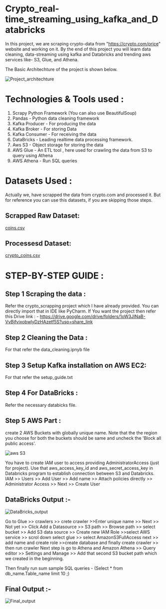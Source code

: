 # Crypto_real-time_streaming_using_kafka_and_Databricks
In this project, we are scraping crypto-data from "https://crypto.com/price" website and working on it. By the end of this project you will learn data cleaning, data-streaming using kafka and Databricks and trending aws services like- S3, Glue, and Athena.

The Basic Architechture of the project is shown below.


![Project_architechture](https://github.com/Sarang823/Crypto_real-time_streaming_using_kafka_and_Databricks/assets/133379507/de64544d-686b-4a1a-90c9-6adbcb3124fa)



# Technologies & Tools used :
1. Scrapy Python Framework (You can also use BeautifulSoup)
2. Pandas - Python data cleaning framework
3. Kafka Producer - For producing the data
4. Kafka Broker - For storing Data
5. Kafka Consumer - For receiving the data
6. DataBricks - Leading realtime data processing framework.
7. Aws S3 - Object storage for storing the data
8. AWS Glue - An ETL tool , here used for crawling the data from S3 to query using Athena
9. AWS Athena - Run SQL queries


# Datasets Used :
Actually we, have scrapped the data from crypto.com and processed it. But for reference you can use this datasets, if you are skipping those steps.
## Scrapped Raw Dataset:


[coins.csv](https://github.com/Sarang823/Crypto_real-time_streaming_using_kafka_and_Databricks/files/11527386/coins.csv)

## Processesd Dataset:

[crypto_coins.csv](https://github.com/Sarang823/Crypto_real-time_streaming_using_kafka_and_Databricks/files/11527390/crypto_coins.csv)
 
 # STEP-BY-STEP GUIDE :
 ## Step 1  Scraping the data :
 Refer the crypto_scrapping project which I have already provided. You can directly import that in IDE like PyCharm.
 If You want the project then refer this Drive link : -
 https://drive.google.com/drive/folders/1oW3JINaB-VvBjfvixobwlyDzHAzetf5S?usp=share_link
 ## Step 2 Cleaning the Data :
 For that refer the data_cleaning.ipnyb file
 ## Step 3 Setup Kafka installation on AWS EC2:
 For that refer the setup_guide.txt
 ## Step 4 For DataBricks :
 Refer the necessary databicks file.
 ## Step 5 AWS Part : 
 create 2 AWS Buckets with globally unique name. Note that the the region you choose for both the buckets should be same and uncheck the 'Block all public access'.
 
 ![aws S3](https://github.com/Sarang823/Crypto_real-time_streaming_using_kafka_and_Databricks/assets/133379507/f07c2fcc-c388-4007-b974-fe476e48141b)

 
 You have to create IAM user to access providing AdministratorAccess (just for project). Use that aws_access_key_id and aws_secret_access_key in Databricks program to establish connection between S3 and Databricks.
 IAM >> Users >> Add User >> Add name >> Attach policies directly >> Administrator Access >> Next >> Create User
  ## DataBricks Output :-
 
 
 ![DataBricks_output](https://github.com/Sarang823/Crypto_real-time_streaming_using_kafka_and_Databricks/assets/133379507/8a995240-d9e2-4f2f-8b15-99d06a6ee62e)

  
  Go to Glue >> crawlers >> crete crawler >>Enter unique name >> Next >> Not yet >> Click Add a Datasource >> S3 path >> Browse path >> select bucket >>
  Add S3 data source >> Create new IAM Role >>select AWS service >> scrol down select glue >> select AmazonS3FullAccess next >> add name and create role >>create database and finally create crawler >> then run crawler
  Next step is go to Athena and Amazon Athena >> Query editor >> Settings and Manage >> Add that second S3 bucket path which we created in the beginning.
  
  
  Then finally run sum sample SQL queries - (Select * from db_name.Table_name limit 10 ;)
  ## Final Output :-
  
  ![Final_output](https://github.com/Sarang823/Crypto_real-time_streaming_using_kafka_and_Databricks/assets/133379507/00a42b1c-9371-4963-862e-dfd2681f481f)

 
 
 
 
 
 
